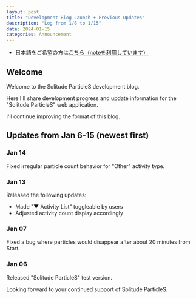 ```yaml
---
layout: post
title: "Development Blog Launch + Previous Updates"
description: "Log from 1/6 to 1/15"
date: 2024-01-15
categories: Announcement
---
```


* 日本語をご希望の方は[こちら（noteを利用しています）](https://note.com/sopars)


## Welcome
Welcome to the Solitude ParticleS development blog.

Here I'll share development progress and update information for the "Solitude ParticleS" web application.

I'll continue improving the format of this blog.

## Updates from Jan 6-15 (newest first)
### Jan 14
Fixed irregular particle count behavior for "Other" activity type.

### Jan 13
Released the following updates:
- Made "▼ Activity List" toggleable by users
- Adjusted activity count display accordingly

### Jan 07  
Fixed a bug where particles would disappear after about 20 minutes from Start.

### Jan 06
Released "Solitude ParticleS" test version.


Looking forward to your continued support of Solitude ParticleS.
